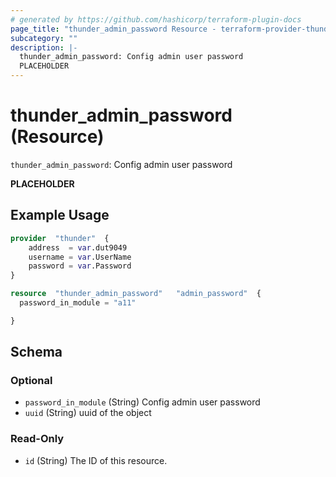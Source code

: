 ```yaml
---
# generated by https://github.com/hashicorp/terraform-plugin-docs
page_title: "thunder_admin_password Resource - terraform-provider-thunder"
subcategory: ""
description: |-
  thunder_admin_password: Config admin user password
  PLACEHOLDER
---
```


# thunder_admin_password (Resource)

`thunder_admin_password`: Config admin user password

__PLACEHOLDER__

## Example Usage

```terraform
provider  "thunder"  {
    address  = var.dut9049
    username = var.UserName
    password = var.Password
}

resource  "thunder_admin_password"   "admin_password"  {
  password_in_module = "a11"

}
```

<!-- schema generated by tfplugindocs -->
## Schema

### Optional

- `password_in_module` (String) Config admin user password
- `uuid` (String) uuid of the object

### Read-Only

- `id` (String) The ID of this resource.


